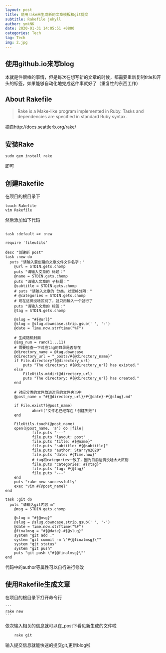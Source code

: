 ```yaml
---
layout: post
title: 使用rake来生成新的文章模板和git提交
subtitle: Rakefile jekyll
author: ymkNK
date: 2020-01-31 14:05:51 +0800
categories: Tech
tag: Tech
img: 2.jpg
---
```

## 使用github.io来写blog
本就是件很棒的事情，但是每次在想写新的文章的时候，都需要重新复制title和开头的标签，如果能够自动化地完成这件事就好了（重复性的东西工作）
## About Rakefile
>Rake is a Make-like program implemented in Ruby. Tasks and dependencies are specified in standard Ruby syntax.

摘自http://docs.seattlerb.org/rake/

## 安装Rake
	sudo gem install rake

即可

## 创建Rakefile
在项目的根目录下

    touch Rakefile
    vim Rakefile

然后添加如下代码
```

task :default => :new

require 'fileutils'

desc "创建新 post"
task :new do
  puts "请输入要创建的文章文件文件名字："
    @url = STDIN.gets.chomp
    puts "请输入文章的 标题："
    @name = STDIN.gets.chomp
    puts "请输入文章的 子标题："
    @subtitle = STDIN.gets.chomp
    # puts "请输入文章的 分类，以空格分隔："
    # @categories = STDIN.gets.chomp
    # 现在这俩没啥区别了，就只用输入一个就行了
    puts "请输入文章的 标签："
    @tag = STDIN.gets.chomp

    @slug = "#{@url}"
    @slug = @slug.downcase.strip.gsub(' ', '-')
    @date = Time.now.strftime("%F")

    # 生成随机封面
    @img_num = rand(1...11)
    # 需要检查一下对应tag的目录是否存在
    @directory_name = @tag.downcase
    @directory_url = "_posts/#{@directory_name}"
    if File.directory?(@directory_url)
        puts "The directory: #{@directory_url} has existed."
    else
        FileUtils.mkdir(@directory_url)
        puts "The directory: #{@directory_url} has created."
    end

    # 对应分类的文件放进对应的文件夹当中
    @post_name = "#{@directory_url}/#{@date}-#{@slug}.md"

    if File.exist?(@post_name)
            abort("文件名已经存在！创建失败")
    end

    FileUtils.touch(@post_name)
    open(@post_name, 'a') do |file|
            file.puts "---"
            file.puts "layout: post"
            file.puts "title: #{@name}"
            file.puts "subtitle: #{@subtitle}"
            file.puts "author: Starryn2020"
            file.puts "date: #{Time.now}"
            # tag和categories一致了，因为目前这俩没啥太大区别
            file.puts "categories: #{@tag}"
            file.puts "tag: #{@tag}"
            file.puts "---"
    end
    puts "rake new successfully"
    exec "vim #{@post_name}"
end

task :git do
  puts "请输入git内容 m"
    @msg = STDIN.gets.chomp

    @slug = "#{@msg}"
    @slug = @slug.downcase.strip.gsub(' ', '-')
    @date = Time.now.strftime("%F")
    @finalmsg = "#{@date}-#{@slug}"
    system "git add ."
    system "git commit -m \"#{@finalmsg}\""
    system "git status"
    system "git push"
    puts "git push \"#{@finalmsg}\""
end

```

代码中的author等属性可以自行进行修改

## 使用Rakefile生成文章
在项目的根目录下打开命令行

	```
	rake new
	```

依次输入相关的信息就可以在_post下看见新生成的文件啦

```
	rake git
```

输入提交信息就能快速的提交git,更新blog啦
